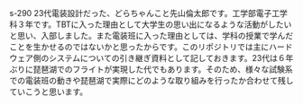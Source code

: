 s-290 23代電装設計だった、どらちゃんこと先山倫太郎です。工学部電子工学科３年です。TBTに入った理由として大学生の思い出になるような活動がしたいと思い、入部しました。また電装班に入った理由としては、学科の授業で学んだことを生かせるのではないかと思ったからです。このリポジトリでは主にハードウェア側のシステムについての引き継ぎ資料として記しておきます。23代は６年ぶりに琵琶湖でのフライトが実現した代でもあります。そのため、様々な試験系での電装班の動きや琵琶湖で実際にどのような取り組みを行ったか合わせて残していこうと思います。
